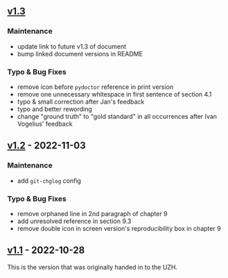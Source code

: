 <a name="v1.3"></a>
## [v1.3]

### Maintenance
- update link to future v1.3 of document
- bump linked document versions in README

### Typo & Bug Fixes
- remove icon before `pydoctor` reference in print version
- remove one unnecessary whitespace in first sentence of section 4.1
- typo & small correction after Jan's feedback
- typo and better rewording
- change "ground truth" to "gold standard" in all occurrences after Ivan Vogelius' feedback


<a name="v1.2"></a>
## [v1.2] - 2022-11-03

### Maintenance
- add `git-chglog` config

### Typo & Bug Fixes
- remove orphaned line in 2nd paragraph of chapter 9
- add unresolved reference in section 9.3
- remove double icon in screen version's reproducibility box in chapter 9


<a name="v1.1"></a>
## [v1.1] - 2022-10-28

This is the version that was originally handed in to the UZH.


[Unreleased]: https://github.com/rmnldwg/lyscripts/compare/v1.3...HEAD
[v1.3]: https://github.com/rmnldwg/lyscripts/compare/v1.2...v1.3
[v1.2]: https://github.com/rmnldwg/lyscripts/compare/v1.1...v1.2
[v1.1]: https://github.com/rmnldwg/lyscripts/compare/v1.0...v1.1
